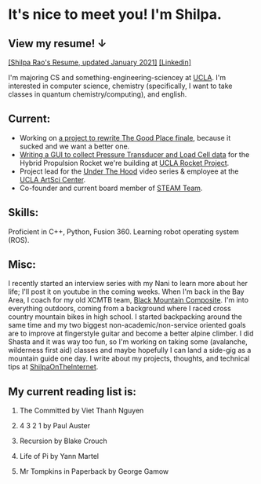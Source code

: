 # It's nice to meet you! I'm Shilpa. 
## View my resume! ↓ 
[[Shilpa Rao's Resume, updated January 2021]](https://drive.google.com/file/d/1-tpcRBcYsKHE2UQ1Cwv5wG-miIdunuv3/view?usp=sharing)
[[Linkedin]](https://www.linkedin.com/in/rao-shilpa/)

I'm majoring CS and something-engineering-sciencey at [UCLA](https://www.ucla.edu/). I'm interested in computer science, chemistry (specifically, I want to take classes in quantum chemistry/computing), and english.


## Current:
- Working on [a project to rewrite The Good Place finale](https://github.com/raoshilpa/rewritingGoodPlaceFinale), because it sucked and we want a better one.
- [Writing a GUI to collect Pressure Transducer and Load Cell data](https://github.com/UCLA-Rocket-Project/prometheus-groundsys-2021) for the Hybrid Propulsion Rocket we're building at [UCLA Rocket Project](http://rocketproject.seas.ucla.edu).
- Project lead for the [Under The Hood](http://artsci.ucla.edu/under-the-hood) video series & employee at the [UCLA ArtSci Center](http://artsci.ucla.edu/).
- Co-founder and current board member of [STEAM Team](http://steamteamorg.weebly.com/).


## Skills: 

Proficient in C++, Python, Fusion 360. Learning robot operating system (ROS).


## Misc:

I recently started an interview series with my Nani to learn more about her life; I'll post it on youtube in the coming weeks. When I'm back in the Bay Area, I coach for my old XCMTB team, [Black Mountain Composite](http://www.blackmountainmtb.org/).
I'm into everything outdoors, coming from a background where I raced cross country mountain bikes in high school. I started backpacking around the same time and my two biggest non-academic/non-service oriented goals are to improve at fingerstyle guitar and become a better alpine climber.
I did Shasta and it was way too fun, so I'm working on taking some (avalanche, wilderness first aid) classes and maybe hopefully I can land a side-gig as a mountain guide one day.
I write about my projects, thoughts, and technical tips at [ShilpaOnTheInternet](https://shilpaontheinternet.wordpress.com).


## My current reading list is:

1. The Committed by Viet Thanh Nguyen

2. 4 3 2 1 by Paul Auster

3. Recursion by Blake Crouch

4. Life of Pi by Yann Martel

5. Mr Tompkins in Paperback by George Gamow
